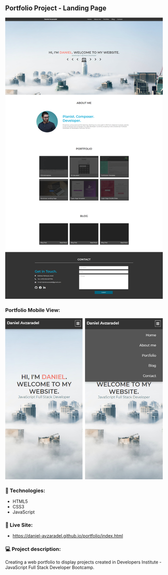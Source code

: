 ## Portfolio Project - Landing Page

<img src="./img/fullpage.png">



### Portfolio Mobile View:

<img src="./img/home-mobile.png">



### :rocket: Technologies:

- HTML5
- CSS3
- JavaScript



### :page_facing_up: Live Site: 

- https://daniel-avzaradel.github.io/portfolio/index.html



### :computer: Project description:

Creating a web portfolio to display projects created in Developers Institute - JavaScript Full Stack Developer Bootcamp.

